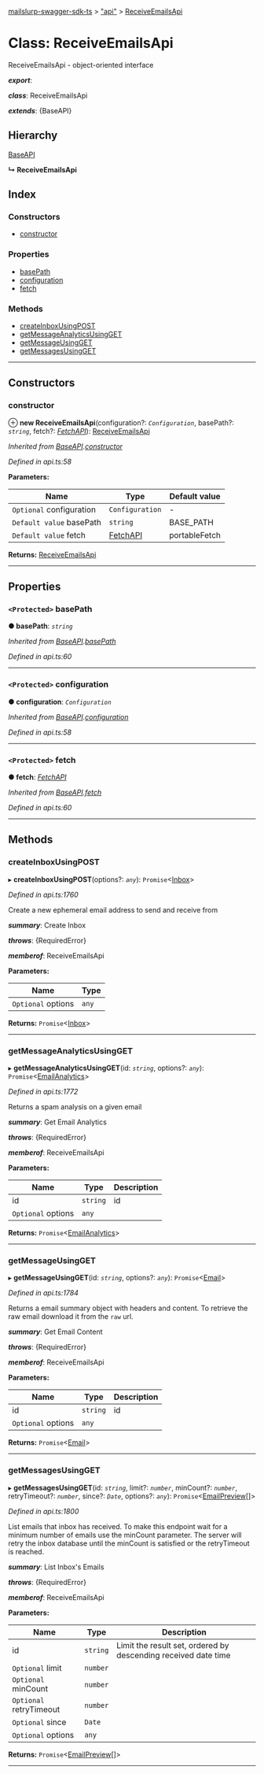 [mailslurp-swagger-sdk-ts](../README.md) > ["api"](../modules/_api_.md) > [ReceiveEmailsApi](../classes/_api_.receiveemailsapi.md)

# Class: ReceiveEmailsApi

ReceiveEmailsApi - object-oriented interface

*__export__*: 

*__class__*: ReceiveEmailsApi

*__extends__*: {BaseAPI}

## Hierarchy

 [BaseAPI](_api_.baseapi.md)

**↳ ReceiveEmailsApi**

## Index

### Constructors

* [constructor](_api_.receiveemailsapi.md#constructor)

### Properties

* [basePath](_api_.receiveemailsapi.md#basepath)
* [configuration](_api_.receiveemailsapi.md#configuration)
* [fetch](_api_.receiveemailsapi.md#fetch)

### Methods

* [createInboxUsingPOST](_api_.receiveemailsapi.md#createinboxusingpost)
* [getMessageAnalyticsUsingGET](_api_.receiveemailsapi.md#getmessageanalyticsusingget)
* [getMessageUsingGET](_api_.receiveemailsapi.md#getmessageusingget)
* [getMessagesUsingGET](_api_.receiveemailsapi.md#getmessagesusingget)

---

## Constructors

<a id="constructor"></a>

###  constructor

⊕ **new ReceiveEmailsApi**(configuration?: *`Configuration`*, basePath?: *`string`*, fetch?: *[FetchAPI](../interfaces/_api_.fetchapi.md)*): [ReceiveEmailsApi](_api_.receiveemailsapi.md)

*Inherited from [BaseAPI](_api_.baseapi.md).[constructor](_api_.baseapi.md#constructor)*

*Defined in api.ts:58*

**Parameters:**

| Name | Type | Default value |
| ------ | ------ | ------ |
| `Optional` configuration | `Configuration` | - |
| `Default value` basePath | `string` |  BASE_PATH |
| `Default value` fetch | [FetchAPI](../interfaces/_api_.fetchapi.md) |  portableFetch |

**Returns:** [ReceiveEmailsApi](_api_.receiveemailsapi.md)

___

## Properties

<a id="basepath"></a>

### `<Protected>` basePath

**● basePath**: *`string`*

*Inherited from [BaseAPI](_api_.baseapi.md).[basePath](_api_.baseapi.md#basepath)*

*Defined in api.ts:60*

___
<a id="configuration"></a>

### `<Protected>` configuration

**● configuration**: *`Configuration`*

*Inherited from [BaseAPI](_api_.baseapi.md).[configuration](_api_.baseapi.md#configuration)*

*Defined in api.ts:58*

___
<a id="fetch"></a>

### `<Protected>` fetch

**● fetch**: *[FetchAPI](../interfaces/_api_.fetchapi.md)*

*Inherited from [BaseAPI](_api_.baseapi.md).[fetch](_api_.baseapi.md#fetch)*

*Defined in api.ts:60*

___

## Methods

<a id="createinboxusingpost"></a>

###  createInboxUsingPOST

▸ **createInboxUsingPOST**(options?: *`any`*): `Promise`<[Inbox](../interfaces/_api_.inbox.md)>

*Defined in api.ts:1760*

Create a new ephemeral email address to send and receive from

*__summary__*: Create Inbox

*__throws__*: {RequiredError}

*__memberof__*: ReceiveEmailsApi

**Parameters:**

| Name | Type |
| ------ | ------ |
| `Optional` options | `any` |

**Returns:** `Promise`<[Inbox](../interfaces/_api_.inbox.md)>

___
<a id="getmessageanalyticsusingget"></a>

###  getMessageAnalyticsUsingGET

▸ **getMessageAnalyticsUsingGET**(id: *`string`*, options?: *`any`*): `Promise`<[EmailAnalytics](../interfaces/_api_.emailanalytics.md)>

*Defined in api.ts:1772*

Returns a spam analysis on a given email

*__summary__*: Get Email Analytics

*__throws__*: {RequiredError}

*__memberof__*: ReceiveEmailsApi

**Parameters:**

| Name | Type | Description |
| ------ | ------ | ------ |
| id | `string` |  id |
| `Optional` options | `any` |

**Returns:** `Promise`<[EmailAnalytics](../interfaces/_api_.emailanalytics.md)>

___
<a id="getmessageusingget"></a>

###  getMessageUsingGET

▸ **getMessageUsingGET**(id: *`string`*, options?: *`any`*): `Promise`<[Email](../interfaces/_api_.email.md)>

*Defined in api.ts:1784*

Returns a email summary object with headers and content. To retrieve the raw email download it from the `raw` url.

*__summary__*: Get Email Content

*__throws__*: {RequiredError}

*__memberof__*: ReceiveEmailsApi

**Parameters:**

| Name | Type | Description |
| ------ | ------ | ------ |
| id | `string` |  id |
| `Optional` options | `any` |

**Returns:** `Promise`<[Email](../interfaces/_api_.email.md)>

___
<a id="getmessagesusingget"></a>

###  getMessagesUsingGET

▸ **getMessagesUsingGET**(id: *`string`*, limit?: *`number`*, minCount?: *`number`*, retryTimeout?: *`number`*, since?: *`Date`*, options?: *`any`*): `Promise`<[EmailPreview](../interfaces/_api_.emailpreview.md)[]>

*Defined in api.ts:1800*

List emails that inbox has received. To make this endpoint wait for a minimum number of emails use the minCount parameter. The server will retry the inbox database until the minCount is satisfied or the retryTimeout is reached.

*__summary__*: List Inbox's Emails

*__throws__*: {RequiredError}

*__memberof__*: ReceiveEmailsApi

**Parameters:**

| Name | Type | Description |
| ------ | ------ | ------ |
| id | `string` |  Limit the result set, ordered by descending received date time |
| `Optional` limit | `number` |
| `Optional` minCount | `number` |
| `Optional` retryTimeout | `number` |
| `Optional` since | `Date` |
| `Optional` options | `any` |

**Returns:** `Promise`<[EmailPreview](../interfaces/_api_.emailpreview.md)[]>

___


